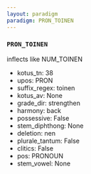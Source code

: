 ```yaml
---
layout: paradigm
paradigm: PRON_TOINEN
---
```

### ` PRON_TOINEN `

inflects like NUM_TOINEN
* kotus_tn: 38
* upos: PRON
* suffix_regex: toinen
* kotus_av: None
* grade_dir: strengthen
* harmony: back
* possessive: False
* stem_diphthong: None
* deletion: nen
* plurale_tantum: False
* clitics: False
* pos: PRONOUN
* stem_vowel: None
